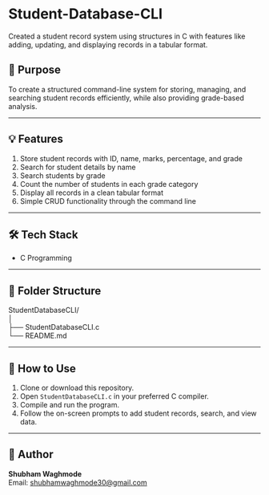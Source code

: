 # Student-Database-CLI
Created a student record system using structures in C with features like adding, updating, and displaying records in a tabular format.

## 📌 Purpose
To create a structured command-line system for storing, managing, and searching student records efficiently, while also providing grade-based analysis.

---

## 💡 Features
1. Store student records with ID, name, marks, percentage, and grade  
2. Search for student details by name  
3. Search students by grade  
4. Count the number of students in each grade category  
5. Display all records in a clean tabular format  
6. Simple CRUD functionality through the command line  

---

## 🛠 Tech Stack
- C Programming  

---

## 📂 Folder Structure
StudentDatabaseCLI/  
│  
├── StudentDatabaseCLI.c  
└── README.md  

---

## 🚀 How to Use
1. Clone or download this repository.  
2. Open `StudentDatabaseCLI.c` in your preferred C compiler.  
3. Compile and run the program.  
4. Follow the on-screen prompts to add student records, search, and view data.  

---

## 👤 Author
**Shubham Waghmode**  
Email: [shubhamwaghmode30@gmail.com](mailto:shubhamwaghmode30@gmail.com)
